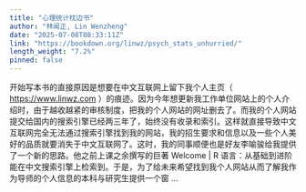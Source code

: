 ```yaml
---
title: "心理统计枕边书"
author: "林闻正, Lin Wenzheng"
date: "2025-07-08T08:33:11Z"
link: "https://bookdown.org/linwz/psych_stats_unhurried/"
length_weight: "7.2%"
pinned: false
---
```


开始写本书的直接原因是想要在中文互联网上留下我个人主页（ https://www.linwz.com ）的痕迹。因为今年想更新我工作单位网站上的个人介绍时，由于越收越紧的审核制度，把我的个人网站的网址删去了。而我的个人网站提交给国内的搜索引擎已经两三年了，始终没有收录和索引。这样就直接导致中文互联网完全无法通过搜索引擎找到我的网站，我的招生要求和信息以及一些个人美好的品质就要消失于中文互联网了。这时，我的同事顺便也是好友李喻骏给我提供了一个新的思路。他之前上课之余撰写的巨著 Welcome | R 语言：从基础到进阶 能在中文搜索引擎上检索到。于是，为了给未来希望找到我个人网站从而了解我作为导师的个人信息的本科与研究生提供一个窗 ...

